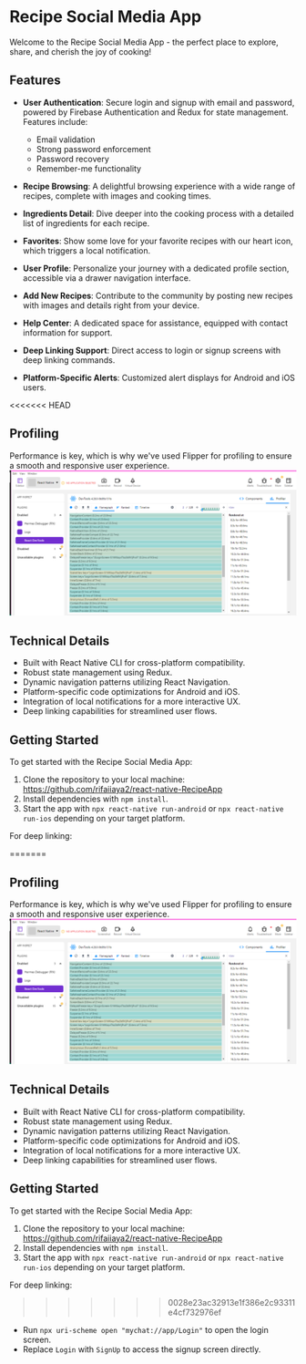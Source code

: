 # Recipe Social Media App

Welcome to the Recipe Social Media App - the perfect place to explore, share, and cherish the joy of cooking!

## Features

- **User Authentication**: Secure login and signup with email and password, powered by Firebase Authentication and Redux for state management. Features include:
  - Email validation
  - Strong password enforcement
  - Password recovery
  - Remember-me functionality
- **Recipe Browsing**: A delightful browsing experience with a wide range of recipes, complete with images and cooking times.

- **Ingredients Detail**: Dive deeper into the cooking process with a detailed list of ingredients for each recipe.

- **Favorites**: Show some love for your favorite recipes with our heart icon, which triggers a local notification.

- **User Profile**: Personalize your journey with a dedicated profile section, accessible via a drawer navigation interface.

- **Add New Recipes**: Contribute to the community by posting new recipes with images and details right from your device.

- **Help Center**: A dedicated space for assistance, equipped with contact information for support.

- **Deep Linking Support**: Direct access to login or signup screens with deep linking commands.

- **Platform-Specific Alerts**: Customized alert displays for Android and iOS users.

<<<<<<< HEAD
## Profiling

Performance is key, which is why we've used Flipper for profiling to ensure a smooth and responsive user experience. _![alt text](profilling-Assg6.png)_

## Technical Details

- Built with React Native CLI for cross-platform compatibility.
- Robust state management using Redux.
- Dynamic navigation patterns utilizing React Navigation.
- Platform-specific code optimizations for Android and iOS.
- Integration of local notifications for a more interactive UX.
- Deep linking capabilities for streamlined user flows.

## Getting Started

To get started with the Recipe Social Media App:

1. Clone the repository to your local machine: https://github.com/rifaiiaya2/react-native-RecipeApp
2. Install dependencies with `npm install`.
3. Start the app with `npx react-native run-android` or `npx react-native run-ios` depending on your target platform.

For deep linking:

=======

## Profiling

Performance is key, which is why we've used Flipper for profiling to ensure a smooth and responsive user experience. _![alt text](profilling-Assg6.png)_

## Technical Details

- Built with React Native CLI for cross-platform compatibility.
- Robust state management using Redux.
- Dynamic navigation patterns utilizing React Navigation.
- Platform-specific code optimizations for Android and iOS.
- Integration of local notifications for a more interactive UX.
- Deep linking capabilities for streamlined user flows.

## Getting Started

To get started with the Recipe Social Media App:

1. Clone the repository to your local machine: https://github.com/rifaiiaya2/react-native-RecipeApp
2. Install dependencies with `npm install`.
3. Start the app with `npx react-native run-android` or `npx react-native run-ios` depending on your target platform.

For deep linking:

>>>>>>> 0028e23ac32913e1f386e2c93311e4cf732976ef
- Run `npx uri-scheme open "mychat://app/Login"` to open the login screen.
- Replace `Login` with `SignUp` to access the signup screen directly.
